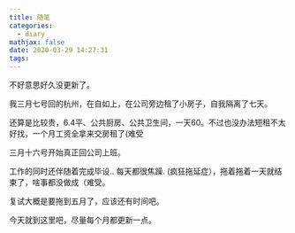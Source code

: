```yaml
---
title: 随笔
categories:
  - diary
mathjax: false
date: 2020-03-29 14:27:31
tags:
---
```



不好意思好久没更新了。

我三月七号回的杭州，在自如上，在公司旁边租了小房子，自我隔离了七天。

还算是比较贵，6.4平、公共厨房、公共卫生间，一天60。不过也没办法短租不太好找，一个月工资全拿来交房租了(难受

三月十六号开始真正回公司上班。

工作的同时还伴随着完成毕设.. 每天都很焦躁. (疯狂拖延症），拖着拖着一天就结束了，啥事都没做成（难受。

复试大概是要拖到五月了，应该还有时间吧。

今天就到这里吧，尽量每个月都更新一点。